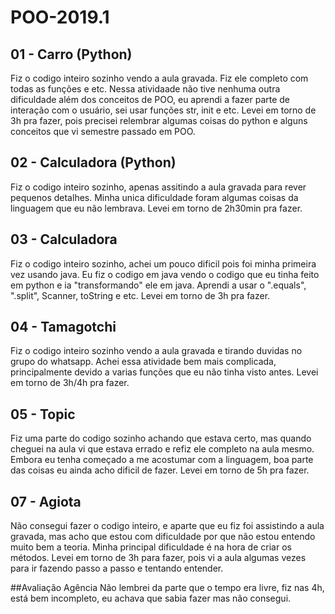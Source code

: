 # POO-2019.1

## 01 - Carro (Python)
 Fiz o codigo inteiro sozinho vendo a aula gravada. Fiz ele completo com todas as funções e etc.
 Nessa atividaade não tive nenhuma outra dificuldade além dos conceitos de POO, eu aprendi a fazer parte de interação com o usuário, sei usar funções str, init e etc.
 Levei em torno de 3h pra fazer, pois precisei relembrar algumas coisas do python e alguns conceitos que vi semestre passado em POO.

## 02 - Calculadora (Python)
 Fiz o codigo inteiro sozinho, apenas assitindo a aula gravada para rever pequenos detalhes. Minha unica dificuldade foram algumas coisas da linguagem que eu não lembrava.
 Levei em torno de 2h30min pra fazer.
    
## 03 - Calculadora
 Fiz o codigo inteiro sozinho, achei um pouco dificil pois foi minha primeira vez usando java. Eu fiz o codigo em java vendo o codigo que eu tinha feito em python e ia "transformando" ele em java.
 Aprendi a usar o ".equals", ".split", Scanner, toString e etc.
 Levei em torno de 3h pra fazer.
   
## 04 - Tamagotchi
 Fiz o codigo inteiro sozinho vendo a aula gravada e tirando duvidas no grupo do whatsapp. Achei essa atividade bem mais complicada, principalmente devido a varias funções que eu não tinha visto antes.
 Levei em torno de 3h/4h pra fazer.

## 05 - Topic
 Fiz uma parte do codigo sozinho achando que estava certo, mas quando cheguei na aula vi que estava errado e refiz ele completo na aula mesmo.
 Embora eu tenha começado a me acostumar com a linguagem, boa parte das coisas eu ainda acho dificil de fazer.
 Levei em torno de 5h pra fazer.
 
 ## 07 - Agiota
  Não consegui fazer o codigo inteiro, e aparte que eu fiz foi assistindo a aula gravada, mas acho que estou com dificuldade por que não estou entendo muito bem a teoria. Minha principal dificuldade é na hora de criar os métodos.
  Levei em torno de 3h para fazer, pois vi a aula algumas vezes para ir fazendo passo a passo e tentando entender.

##Avaliação Agência
Não lembrei da parte que o tempo era livre, fiz nas 4h, está bem incompleto, eu achava que sabia fazer mas não consegui.
